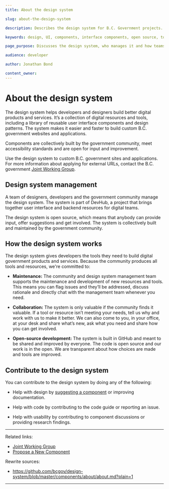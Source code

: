```yaml
---
title: About the design system

slug: about-the-design-system

description: Describes the design system for B.C. Government projects.

keywords: design, UI, components, interface components, open source, tools, resources

page_purpose: Discusses the design system, who manages it and how teams and developers can contribute to it.

audience: developer

author: Jonathan Bond

content_owner:
---
```


# About the design system

The design system helps developers and designers build better digital products and services. It’s a collection of digital resources and tools, including a library of reusable user interface components and design patterns. The system makes it easier and faster to build custom B.C. government websites and applications.

Components are collectively built by the government community, meet accessibility standards and are open for input and improvement.

Use the design system to custom B.C. government sites and applications. For more information about applying for external URLs, contact the B.C. government [Joint Working Group](https://www2.gov.bc.ca/gov/content/governments/services-for-government/service-experience-digital-delivery/digital-delivery/web-property-process/web-property-applications).

## Design system management

A team of designers, developers and the government community manage the design system. The system is part of DevHub, a project that brings together user interface and backend resources for digital teams.

The design system is open source, which means that anybody can provide input, offer suggestions and get involved. The system is collectively built and maintained by the government community.

## How the design system works

The design system gives developers the tools they need to build digital government products and services. Because the community produces all tools and resources, we're committed to:

- **Maintenance:** The community and design system management team supports the maintenance and development of new resources and tools. This means you can flag issues and they’ll be addressed, discuss rationale and directly chat with the management team whenever you need.

- **Collaboration:** The system is only valuable if the community finds it valuable. If a tool or resource isn’t meeting your needs, tell us why and work with us to make it better. We can also come to you, in your office, at your desk and share what’s new, ask what you need and share how you can get involved.

- **Open-source development:** The system is built in GitHub and meant to be shared and improved by everyone. The code is open source and our work is in the open. We are transparent about how choices are made and tools are improved.

## Contribute to the design system

You can contribute to the design system by doing any of the following:

- Help with design by [suggesting a component](https://developer.gov.bc.ca/Design-System/Propose-a-New-Component) or improving documentation.

- Help with code by contributing to the code guide or reporting an issue.

- Help with usability by contributing to component discussions or providing research findings.

---
Related links:
* [Joint Working Group](https://www2.gov.bc.ca/gov/content/governments/services-for-government/service-experience-digital-delivery/digital-delivery/web-property-process/web-property-applications)
* [Propose a New Component](https://developer.gov.bc.ca/Design-System/Propose-a-New-Component)

Rewrite sources:
* https://github.com/bcgov/design-system/blob/master/components/about/about.md?plain=1
---
